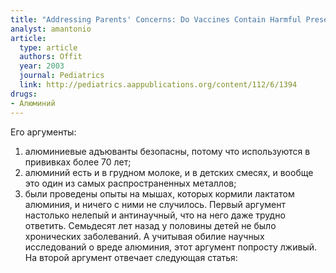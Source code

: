 ```yaml
---
title: "Addressing Parents' Concerns: Do Vaccines Contain Harmful Preservatives, Adjuvants, Additives, or Residuals?"
analyst: amantonio
article:
  type: article
  authors: Offit
  year: 2003
  journal: Pediatrics
  link: http://pediatrics.aappublications.org/content/112/6/1394
drugs:
- Алюминий
---
```


Его аргументы:
1) алюминиевые адъюванты безопасны, потому что используются в прививках более 70 лет;
2) алюминий есть и в грудном молоке, и в детских смесях, и вообще это один из самых распространенных металлов;
3) были проведены опыты на мышах, которых кормили лактатом алюминия, и ничего с ними не случилось.
Первый аргумент настолько нелепый и антинаучный, что на него даже трудно ответить. Семьдесят лет назад у половины детей не было хронических заболеваний. А учитывая обилие научных исследований о вреде алюминия, этот аргумент попросту лживый.
На второй аргумент отвечает следующая статья:
